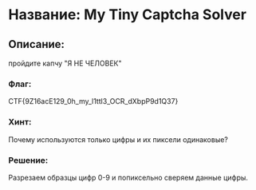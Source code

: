 # Название: My Tiny Captcha Solver
## Описание:
пройдите капчу "Я НЕ ЧЕЛОВЕК"
### Флаг: 
CTF{9Z16acE129_0h_my_l1ttl3_OCR_dXbpP9d1Q37}
### Хинт:
Почему используются только цифры и их пиксели одинаковые?
### Решение:
Разрезаем образцы цифр 0-9 и попиксельно сверяем данные цифры.
